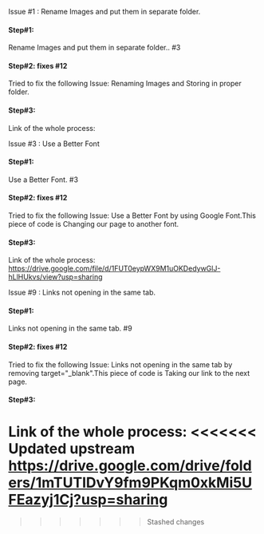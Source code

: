Issue #1 : Rename Images and put them in separate folder.

#### Step#1: 
Rename Images and put them in separate folder.. #3
#### Step#2: fixes #12
Tried to fix the following Issue:
Renaming Images and Storing in proper folder.
#### Step#3:
Link of the whole process:




Issue #3 : Use a Better Font

#### Step#1: 
Use a Better Font. #3
#### Step#2: fixes #12
Tried to fix the following Issue:
Use a Better Font by using Google Font.This piece of code is Changing our page to another font.
#### Step#3:
Link of the whole process:
https://drive.google.com/file/d/1FUT0eypWX9M1uOKDedywGlJ-hLlHUkvs/view?usp=sharing





Issue #9 : Links not opening in the same tab. 

#### Step#1: 
Links not opening in the same tab. #9
#### Step#2: fixes #12
Tried to fix the following Issue:
Links not opening in the same tab by removing target="_blank".This piece of code is Taking our link to the next page.
#### Step#3:
Link of the whole process:
<<<<<<< Updated upstream
https://drive.google.com/drive/folders/1mTUTlDvY9fm9PKqm0xkMi5UFEazyj1Cj?usp=sharing
=======

>>>>>>> Stashed changes

